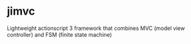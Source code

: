 jimvc
=====

Lightweight actionscript 3 framework that combines MVC (model view controller) and FSM (finite state machine)
